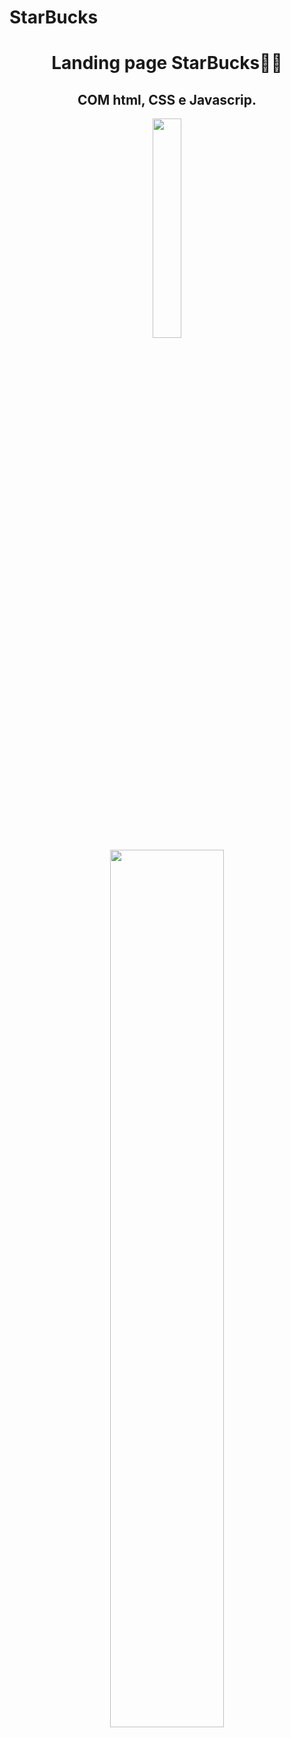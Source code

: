 # StarBucks  


<h1  align="center">Landing page StarBucks💚🥤</H1>  
<h2 align="center">COM html, CSS e Javascrip.</H2>


   <div align="center">
  

<img src="https://media.giphy.com/media/us87O5QcCXCvmLDHVY/giphy.gif" style="width: 30%;">
 
</div>

    
  <div align="center">
  
<img src="https://media.giphy.com/media/L4akOR4cZaeBKX6vnH/giphy.gif" style="width: 60%;">
 
</div>
